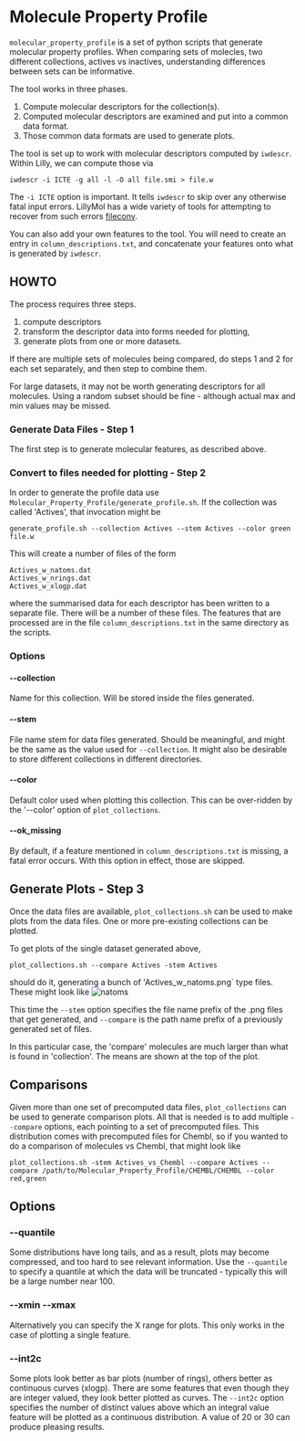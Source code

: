 # Molecule Property Profile

`molecular_property_profile` is a set of python scripts that generate molecular
property profiles. When comparing sets of molecles, two different collections,
actives vs inactives, understanding differences between sets can be informative.

The tool works in three phases.

1. Compute molecular descriptors for the collection(s).
2. Computed molecular descriptors are examined and put into a common data format.
3. Those common data formats are used to generate plots.

The tool is set up to work with molecular descriptors computed by `iwdescr`.
Within Lilly, we can compute those via
```
iwdescr -i ICTE -g all -l -O all file.smi > file.w
```
The `-i ICTE` option is important. It tells `iwdescr` to skip over any otherwise
fatal input errors. LillyMol has a wide variety of tools for attempting
to recover from such errors [fileconv](/docs/Molecule_Tools/fileconv.md).

You can also add your own features to the tool. You will need to create an entry
in `column_descriptions.txt`, and concatenate your features onto what is
generated by `iwdescr`.

## HOWTO
The process requires three steps.

1. compute descriptors
2. transform the descriptor data into forms needed for plotting,
3. generate plots from one or more datasets.

If there are multiple sets of molecules being compared, do steps 1 and 2
for each set separately, and then step to combine them.

For large datasets, it may not be worth generating descriptors for all molecules.
Using a random subset should be fine - although actual max and min values may be
missed.

### Generate Data Files - Step 1
The first step is to generate molecular features, as described above.

### Convert to files needed for plotting - Step 2
In order to generate the profile data use
`Molecular_Property_Profile/generate_profile.sh`. If the collection was called
'Actives', that invocation might be
```
generate_profile.sh --collection Actives --stem Actives --color green file.w
```

This will create a number of files of the form
```
Actives_w_natoms.dat
Actives_w_nrings.dat
Actives_w_xlogp.dat
```
where the summarised data for each descriptor has been written to a separate file.
There will be a number of these files. The features that are processed are in the
file `column_descriptions.txt` in the same directory as the scripts.

### Options
#### --collection
Name for this collection. Will be stored inside the files generated.

#### --stem
File name stem for data files generated. Should be meaningful, and might be
the same as the value used for `--collection`. It might also be desirable to
store different collections in different directories.

#### --color
Default color used when plotting this collection. This can be over-ridden
by the '--color' option of `plot_collections`.

#### --ok_missing
By default, if a feature mentioned in `column_descriptions.txt` is missing, a
fatal error occurs. With this option in effect, those are skipped.

## Generate Plots - Step 3
Once the data files are available, `plot_collections.sh` can be used to make plots
from the data files. One or more pre-existing collections can be plotted.

To get plots of the single dataset generated above,
```
plot_collections.sh --compare Actives -stem Actives
```
should do it, generating a bunch of 'Actives_w_natoms.png` type files. These
might look like
![natoms](Images/w_natoms.png)

This time the `--stem` option specifies the file name prefix of the
.png files that get generated, and `--compare` is the path name prefix of
a previously generated set of files.

In this particular case, the 'compare' molecules are much larger than
what is found in 'collection'. The means are shown at the top of the plot.

## Comparisons
Given more than one set of precomputed data files, `plot_collections` can be used
to generate comparison plots. All that is needed is to add multiple `--compare` options,
each pointing to a set of precomputed files. This distribution comes with precomputed
files for Chembl, so if you wanted to do a comparison of molecules vs Chembl, that
might look like
```
plot_collections.sh -stem Actives_vs_Chembl --compare Actives --compare /path/to/Molecular_Property_Profile/CHEMBL/CHEMBL --color red,green
```

## Options
### --quantile
Some distributions have long tails, and as a result, plots may become compressed,
and too hard to see relevant information. Use the `--quantile` to specify a quantile
at which the data will be truncated - typically this will be a large number near
100.

### --xmin --xmax
Alternatively you can specify the X range for plots. This only works in the case of
plotting a single feature.

### --int2c
Some plots look better as bar plots (number of rings), others better as continuous
curves (xlogp). There are some features that even though they are integer valued,
they look better plotted as curves. The `--int2c` option specifies the number of
distinct values above which an integral value feature will be plotted as a 
continuous distribution. A value of 20 or 30 can produce pleasing results.
